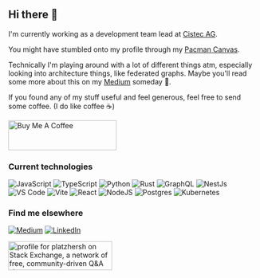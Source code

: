 ## Hi there 👋

I'm currently working as a development team lead at [Cistec AG](https://www.cistec.com/).

You might have stumbled onto my profile through my [Pacman Canvas](https://pacman.platzh1rsch.ch/).

Technically I'm playing around with a lot of different things atm, especially looking into architecture things, like federated graphs.
Maybe you'll read some more about this on my [Medium](https://medium.com/@platzh1rsch) someday 🤞.

If you found any of my stuff useful and feel generous, feel free to send some coffee. (I do like coffee ☕️)

<a href="https://www.buymeacoffee.com/platzh1rsch" target="_blank"><img src="https://cdn.buymeacoffee.com/buttons/v2/default-yellow.png" alt="Buy Me A Coffee" style="height: 60px !important;width: 217px !important;" ></a>

### Current technologies

![JavaScript](https://img.shields.io/badge/javascript-%23323330.svg?style=for-the-badge&logo=javascript&logoColor=%23F7DF1E)
![TypeScript](https://img.shields.io/badge/TypeScript-3178C6?style=for-the-badge&logo=typescript&logoColor=white)
![Python](https://img.shields.io/badge/python-3670A0?style=for-the-badge&logo=python&logoColor=ffdd54)
![Rust](https://img.shields.io/badge/rust-%23000000.svg?style=for-the-badge&logo=rust&logoColor=white)
![GraphQL](https://img.shields.io/badge/GraphQL-E10098?style=for-the-badge&logo=graphql&logoColor=white)
![NestJs](https://img.shields.io/badge/NestJS-E0234E?style=for-the-badge&logo=nestjs&logoColor=white)
![VS Code](https://img.shields.io/badge/VS%20Code-35b393.svg?style=for-the-badge&logo=visual-studio-code&logoColor=white)
![Vite](https://img.shields.io/badge/vite-%23646CFF.svg?style=for-the-badge&logo=vite&logoColor=white)
![React](https://img.shields.io/badge/react-%2320232a.svg?style=for-the-badge&logo=react&logoColor=%2361DAFB)
![NodeJS](https://img.shields.io/badge/node.js-6DA55F?style=for-the-badge&logo=node.js&logoColor=white)
![Postgres](https://img.shields.io/badge/postgres-%23316192.svg?style=for-the-badge&logo=postgresql&logoColor=white)
![Kubernetes](https://img.shields.io/badge/Kubernetes-326CE5?style=for-the-badge&logo=kubernetes&logoColor=white)

### Find me elsewhere

[![Medium](https://img.shields.io/badge/Medium-12100E?style=for-the-badge&logo=medium&logoColor=white)](https://medium.com/@platzh1rsch)
[![LinkedIn](https://img.shields.io/badge/linkedin-%230077B5.svg?style=for-the-badge&logo=linkedin&logoColor=white)](https://www.linkedin.com/in/christian-glatthard/)
</br>

<a href="https://stackexchange.com/users/476908"><img src="https://stackexchange.com/users/flair/476908.png" width="208" height="58" alt="profile for platzhersh on Stack Exchange, a network of free, community-driven Q&amp;A sites" title="profile for platzhersh on Stack Exchange, a network of free, community-driven Q&amp;A sites"></a>


<!--
**platzhersh/platzhersh** is a ✨ _special_ ✨ repository because its `README.md` (this file) appears on your GitHub profile.

Here are some ideas to get you started:

- 🔭 I’m currently working on ...
- 🌱 I’m currently learning ...
- 👯 I’m looking to collaborate on ...
- 🤔 I’m looking for help with ...
- 💬 Ask me about ...
- 📫 How to reach me: ...
- 😄 Pronouns: ...
- ⚡ Fun fact: ...
-->
